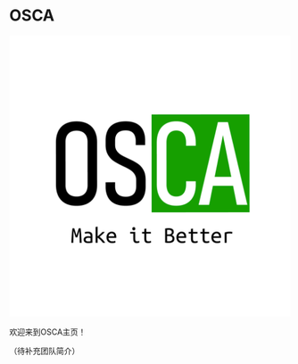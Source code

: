 # OSCA

<center><img src="./index-pic/osca-logo.png" height="30%"/></center>


欢迎来到OSCA主页！

（待补充团队简介）